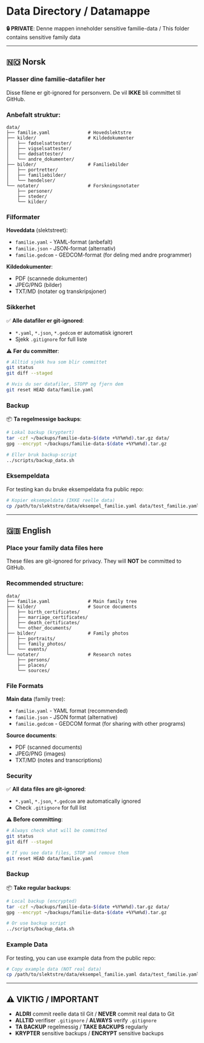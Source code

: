 # Data Directory / Datamappe

**🔒 PRIVATE**: Denne mappen inneholder sensitive familie-data / This folder contains sensitive family data

---

## 🇳🇴 Norsk

### Plasser dine familie-datafiler her

Disse filene er git-ignored for personvern. De vil **IKKE** bli committet til GitHub.

### Anbefalt struktur:

```
data/
├── familie.yaml              # Hovedslektstre
├── kilder/                   # Kildedokumenter
│   ├── fødselsattester/
│   ├── vigselsattester/
│   ├── dødsattester/
│   └── andre_dokumenter/
├── bilder/                   # Familiebilder
│   ├── portretter/
│   ├── familiebilder/
│   └── hendelser/
└── notater/                  # Forskningsnotater
    ├── personer/
    ├── steder/
    └── kilder/
```

### Filformater

**Hoveddata** (slektstreet):
- `familie.yaml` - YAML-format (anbefalt)
- `familie.json` - JSON-format (alternativ)
- `familie.gedcom` - GEDCOM-format (for deling med andre programmer)

**Kildedokumenter**:
- PDF (scannede dokumenter)
- JPEG/PNG (bilder)
- TXT/MD (notater og transkripsjoner)

### Sikkerhet

✅ **Alle datafiler er git-ignored**:
- `*.yaml`, `*.json`, `*.gedcom` er automatisk ignorert
- Sjekk `.gitignore` for full liste

⚠️ **Før du committer**:
```bash
# Alltid sjekk hva som blir committet
git status
git diff --staged

# Hvis du ser datafiler, STOPP og fjern dem
git reset HEAD data/familie.yaml
```

### Backup

📦 **Ta regelmessige backups**:

```bash
# Lokal backup (kryptert)
tar -czf ~/backups/familie-data-$(date +%Y%m%d).tar.gz data/
gpg --encrypt ~/backups/familie-data-$(date +%Y%m%d).tar.gz

# Eller bruk backup-script
../scripts/backup_data.sh
```

### Eksempeldata

For testing kan du bruke eksempeldata fra public repo:
```bash
# Kopier eksempeldata (IKKE reelle data)
cp /path/to/slektstre/data/eksempel_familie.yaml data/test_familie.yaml
```

---

## 🇬🇧 English

### Place your family data files here

These files are git-ignored for privacy. They will **NOT** be committed to GitHub.

### Recommended structure:

```
data/
├── familie.yaml              # Main family tree
├── kilder/                   # Source documents
│   ├── birth_certificates/
│   ├── marriage_certificates/
│   ├── death_certificates/
│   └── other_documents/
├── bilder/                   # Family photos
│   ├── portraits/
│   ├── family_photos/
│   └── events/
└── notater/                  # Research notes
    ├── persons/
    ├── places/
    └── sources/
```

### File Formats

**Main data** (family tree):
- `familie.yaml` - YAML format (recommended)
- `familie.json` - JSON format (alternative)
- `familie.gedcom` - GEDCOM format (for sharing with other programs)

**Source documents**:
- PDF (scanned documents)
- JPEG/PNG (images)
- TXT/MD (notes and transcriptions)

### Security

✅ **All data files are git-ignored**:
- `*.yaml`, `*.json`, `*.gedcom` are automatically ignored
- Check `.gitignore` for full list

⚠️ **Before committing**:
```bash
# Always check what will be committed
git status
git diff --staged

# If you see data files, STOP and remove them
git reset HEAD data/familie.yaml
```

### Backup

📦 **Take regular backups**:

```bash
# Local backup (encrypted)
tar -czf ~/backups/familie-data-$(date +%Y%m%d).tar.gz data/
gpg --encrypt ~/backups/familie-data-$(date +%Y%m%d).tar.gz

# Or use backup script
../scripts/backup_data.sh
```

### Example Data

For testing, you can use example data from the public repo:
```bash
# Copy example data (NOT real data)
cp /path/to/slektstre/data/eksempel_familie.yaml data/test_familie.yaml
```

---

## ⚠️ VIKTIG / IMPORTANT

- **ALDRI** commit reelle data til Git / **NEVER** commit real data to Git
- **ALLTID** verifiser `.gitignore` / **ALWAYS** verify `.gitignore`
- **TA BACKUP** regelmessig / **TAKE BACKUPS** regularly
- **KRYPTER** sensitive backups / **ENCRYPT** sensitive backups

